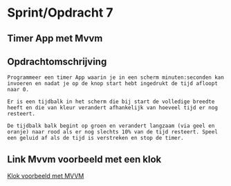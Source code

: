 # Sprint/Opdracht 7

## Timer App met Mvvm

## Opdrachtomschrijving

    Programmeer een timer App waarin je in een scherm minuten:seconden kan invoeren en nadat je op de knop start hebt ingedrukt de tijd afloopt naar 0.

    Er is een tijdbalk in het scherm die bij start de volledige breedte heeft en die van kleur verandert afhankelijk van hoeveel tijd er nog resteert.

    De tijdbalk balk begint op groen en verandert langzaam (via geel en oranje) naar rood als er nog slechts 10% van de tijd resteert. Speel een geluid af als de tijd is verstreken en stop de timer.


## Link Mvvm voorbeeld met een klok

<a href="https://docs.microsoft.com/en-us/xamarin/xamarin-forms/xaml/xaml-basics/data-bindings-to-mvvm">Klok voorbeeld met MVVM</a>
